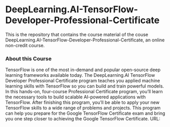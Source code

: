 # DeepLearning.AI-TensorFlow-Developer-Professional-Certificate
 This is the repository that contains the course material of the couse DeepLearning.AI-TensorFlow-Developer-Professional-Certificate, an online non-credit course.
<h3>About this Course</h3>
TensorFlow is one of the most in-demand and popular open-source deep learning frameworks available today. The DeepLearning.AI TensorFlow Developer Professional Certificate program teaches you applied machine learning skills with TensorFlow so you can build and train powerful models. In this hands-on, four-course Professional Certificate program, you’ll learn the necessary tools to build scalable AI-powered applications with TensorFlow. After finishing this program, you’ll be able to apply your new TensorFlow skills to a wide range of problems and projects. This program can help you prepare for the Google TensorFlow Certificate exam and bring you one step closer to achieving the Google TensorFlow Certificate.
URL:
